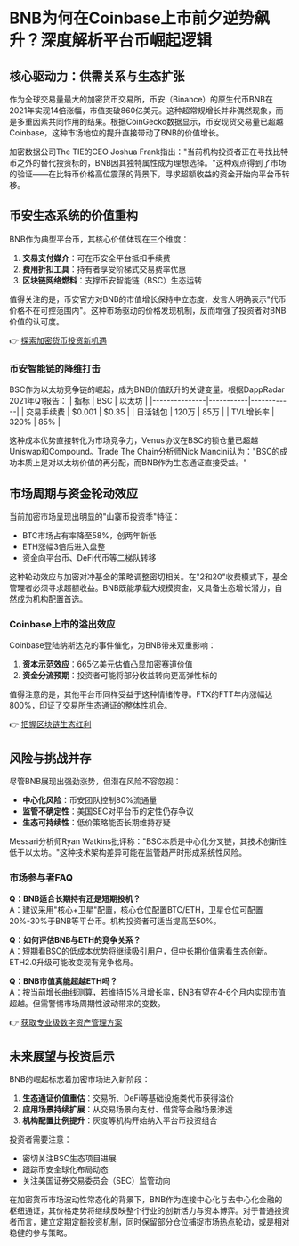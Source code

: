 # BNB为何在Coinbase上市前夕逆势飙升？深度解析平台币崛起逻辑

## 核心驱动力：供需关系与生态扩张
作为全球交易量最大的加密货币交易所，币安（Binance）的原生代币BNB在2021年实现14倍涨幅，市值突破860亿美元。这种超常规增长并非偶然现象，而是多重因素共同作用的结果。根据CoinGecko数据显示，币安现货交易量已超越Coinbase，这种市场地位的提升直接带动了BNB的价值增长。

加密数据公司The TIE的CEO Joshua Frank指出："当前机构投资者正在寻找比特币之外的替代投资标的，BNB因其独特属性成为理想选择。"这种观点得到了市场的验证——在比特币价格高位震荡的背景下，寻求超额收益的资金开始向平台币转移。

## 币安生态系统的价值重构
BNB作为典型平台币，其核心价值体现在三个维度：
1. **交易支付媒介**：可在币安全平台抵扣手续费
2. **费用折扣工具**：持有者享受阶梯式交易费率优惠
3. **区块链网络燃料**：支撑币安智能链（BSC）生态运转

值得关注的是，币安官方对BNB的市值增长保持中立态度，发言人明确表示"代币价格不在可控范围内"。这种市场驱动的价格发现机制，反而增强了投资者对BNB价值的认可度。

👉 [探索加密货币投资新机遇](https://bit.ly/okx_welcome)

### 币安智能链的降维打击
BSC作为以太坊竞争链的崛起，成为BNB价值跃升的关键变量。根据DappRadar 2021年Q1报告：
| 指标          | BSC       | 以太坊      |
|---------------|-----------|------------|
| 交易手续费    | $0.001    | $0.35      |
| 日活钱包      | 120万     | 85万       |
| TVL增长率     | 320%      | 85%        |

这种成本优势直接转化为市场竞争力，Venus协议在BSC的锁仓量已超越Uniswap和Compound。Trade The Chain分析师Nick Mancini认为："BSC的成功本质上是对以太坊价值的再分配，而BNB作为生态通证直接受益。"

## 市场周期与资金轮动效应
当前加密市场呈现出明显的"山寨币投资季"特征：
- BTC市场占有率降至58%，创两年新低
- ETH涨幅3倍后进入盘整
- 资金向平台币、DeFi代币等二梯队转移

这种轮动效应与加密对冲基金的策略调整密切相关。在"2和20"收费模式下，基金管理者必须寻求超额收益。BNB既能承载大规模资金，又具备生态增长潜力，自然成为机构配置首选。

### Coinbase上市的溢出效应
Coinbase登陆纳斯达克的事件催化，为BNB带来双重影响：
1. **资本示范效应**：665亿美元估值凸显加密赛道价值
2. **资金分流预期**：投资者可能将部分收益转向更高弹性标的

值得注意的是，其他平台币同样受益于这种情绪传导。FTX的FTT年内涨幅达800%，印证了交易所生态通证的整体性机会。

👉 [把握区块链生态红利](https://bit.ly/okx_welcome)

## 风险与挑战并存
尽管BNB展现出强劲涨势，但潜在风险不容忽视：
- **中心化风险**：币安团队控制80%流通量
- **监管不确定性**：美国SEC对平台币的定性仍存争议
- **生态可持续性**：低价策略能否长期维持存疑

Messari分析师Ryan Watkins批评称："BSC本质是中心化分叉链，其技术创新性低于以太坊。"这种技术架构差异可能在监管趋严时形成系统性风险。

### 市场参与者FAQ
**Q：BNB适合长期持有还是短期投机？**  
A：建议采用"核心+卫星"配置，核心仓位配置BTC/ETH，卫星仓位可配置20%-30%于BNB等平台币。机构投资者可适当提高至50%。

**Q：如何评估BNB与ETH的竞争关系？**  
A：短期看BSC的低成本优势将继续吸引用户，但中长期价值需看生态创新。ETH2.0升级可能改变现有竞争格局。

**Q：BNB市值真能超越ETH吗？**  
A：按当前增长曲线测算，若维持15%月增长率，BNB有望在4-6个月内实现市值超越。但需警惕市场周期性波动带来的变数。

👉 [获取专业级数字资产管理方案](https://bit.ly/okx_welcome)

## 未来展望与投资启示
BNB的崛起标志着加密市场进入新阶段：
1. **生态通证价值重估**：交易所、DeFi等基础设施类代币获得溢价
2. **应用场景持续扩展**：从交易场景向支付、借贷等金融场景渗透
3. **机构配置比例提升**：灰度等机构开始纳入平台币投资组合

投资者需要注意：
- 密切关注BSC生态项目进展
- 跟踪币安全球化布局动态
- 关注美国证券交易委员会（SEC）监管动向

在加密货币市场波动性常态化的背景下，BNB作为连接中心化与去中心化金融的枢纽通证，其价格走势将继续反映整个行业的创新活力与资本博弈。对于普通投资者而言，建立定期定额投资机制，同时保留部分仓位捕捉市场热点轮动，或是相对稳健的参与策略。